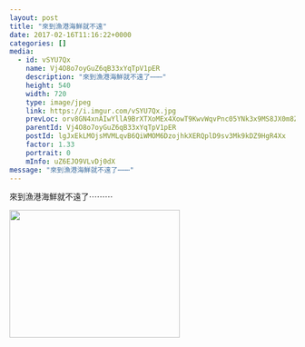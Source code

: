 ```yaml
---
layout: post
title: "來到漁港海鮮就不遠" 
date: 2017-02-16T11:16:22+0000 
categories: [] 
media:
  - id: vSYU7Qx
    name: Vj4O8o7oyGuZ6qB33xYqTpV1pER
    description: "來到漁港海鮮就不遠了⋯⋯⋯"   
    height: 540
    width: 720
    type: image/jpeg
    link: https://i.imgur.com/vSYU7Qx.jpg
    prevLoc: orv8GN4xnAIwYllA9BrXTXoMEx4XowT9KwvWqvPnc05YNk3x9MS8JX0m8Z8BIzwNMwZ03rcry1MxJmE2sAzEQzpYp5uKqzOnB50LHlr8VEXvy9czPAjrWmKyHGx9Jmk7L8CyBR28WJyRTK2MOnM945iKAL1MVP3mh7qME7lB2JiEKKNk2GMZC6MEX33j5zu8NOkoNvYkizM2WJ0jG1cDPpnJBOV9Sg492pEJn1cwx02KAl99IP5MRvNv7jt405gn6z1yhjO
    parentId: Vj4O8o7oyGuZ6qB33xYqTpV1pER
    postId: lgJxEkLMOjsMVMLqvB6QiWMOM6DzojhkXERQplD9sv3Mk9kDZ9HgR4Xx
    factor: 1.33
    portrait: 0
    mInfo: uZ6EJO9VLvDj0dX
message: "來到漁港海鮮就不遠了⋯⋯⋯"
---
```


來到漁港海鮮就不遠了⋯⋯⋯


[//]: #media:  
<a href="https://i.imgur.com/vSYU7Qx.jpg"><img src="https://i.imgur.com/vSYU7Qx.jpg" height="225" width="300" /></a> 
 
